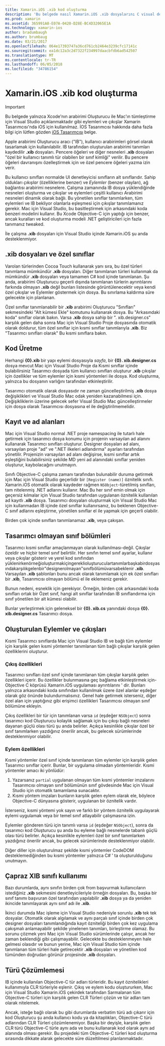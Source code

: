 ```yaml
---
title: Xamarin.iOS .xib kod oluşturma
description: 'Bu belgede nasıl Xamarin.iOS .xib dosyalarını C visual denetimlerini programlı olarak erişilebilir hale getirme #, eşlemek için kod oluşturur açıklanmaktadır.'
ms.prod: xamarin
ms.assetid: 365991A8-E07A-0420-D28E-BC4D32065E1A
ms.technology: xamarin-ios
author: bradumbaugh
ms.author: brumbaug
ms.date: 03/21/2017
ms.openlocfilehash: 064e17393747a36cd761cb2464e3239cfc17141c
ms.sourcegitcommit: ea1dc12a3c2d7322f234997daacbfdb6ad542507
ms.translationtype: MT
ms.contentlocale: tr-TR
ms.lasthandoff: 06/05/2018
ms.locfileid: "34786154"
---
```

# <a name="xib-code-generation-in-xamarinios"></a>Xamarin.iOS .xib kod oluşturma

> [!IMPORTANT]
>  Bu belgede yalnızca Xcode'nın arabirimi Oluşturucu ile Mac'ın tümleştirme için Visual Studio açıklanmaktadır gibi eylemleri ve çıkışlar Xamarin Tasarımcısı'nda iOS için kullanılmaz. İOS Tasarımcısı hakkında daha fazla bilgi için lütfen gözden [iOS Tasarımcısı](~/ios/user-interface/designer/index.md) belge.

Apple arabirimi Oluşturucu aracı ("IB"), kullanıcı arabirimleri görsel olarak tasarlamak için kullanılabilir. IB tarafından oluşturulan arabirimi tanımları kaydedilir **.xib** dosyaları. Pencere öğeleri ve diğer nesneleri **.xib** dosyaları "özel bir kullanıcı tanımlı tür olabilen bir sınıf kimliği" verilir. Bu pencere öğeleri davranışını özelleştirmek için ve özel pencere öğeleri yazma izin verir.

Bu kullanıcı sınıfları normalde UI denetleyicisi sınıfların alt sınıflarıdır. Sahip oldukları *çıkışlar* (özelliklerine benzer) ve *Eylemler* (benzer olayları), ağ bağlantısı arabirimi nesnelere. Çalışma zamanında IB dosya yüklendiğinde nesneleri oluşturma ve çıkışlar ve eylemleri çeşitli kullanıcı Arabirimi nesneleri dinamik olarak bağlı. Bu yönetilen sınıflar tanımlarken, tüm eylemleri ve IB bekliyor olanlarla eşleşmesi için çıkışlar tanımlamanız gerekir. Mac için Visual Studio, bu basitleştirmek için arkasındaki koda benzeri modelini kullanır. Bu Xcode Objective-C için yaptığı için benzer, ancak kuralları ve kod oluşturma modeli .NET geliştiricileri için fazla tanımanız tweaked.

İle çalışma **.xib** dosyaları için Visual Studio içinde Xamarin.iOS şu anda desteklenmiyor.

## <a name="xib-files-and-custom-classes"></a>.xib dosyaları ve özel sınıflar

Varolan türlerinden Cocoa Touch kullanarak yanı sıra, bu özel türleri tanımlama mümkündür **.xib** dosyaları. Diğer tanımlanan türleri kullanmak da mümkündür **.xib** dosyaları veya tamamen C# kod içinde tanımlanan. Şu anda, arabirimi Oluşturucu geçerli dışında tanımlanan türlerin ayrıntılarını farkında olmayan **.xib** değil bunları listesinde görüntülenecektir veya kendi özel çıkışlar ve Eylemler göstermek için dosya. Bu sınırlama kaldırma süre gelecekte için planlanan.

Özel sınıflar tanımlanabilir bir **.xib** arabirimi Oluşturucu "Sınıfları" sekmesindeki "Alt kümesi Ekle" komutunu kullanarak dosya. Bu "Arkasındaki koda" sınıflar olarak bakın. Varsa **.xib** dosya sahip bir ". xib.designer.cs" karşılık gelen daha sonra Mac için Visual Studio Proje dosyasında otomatik olarak doldurur, tüm özel sınıflar için kısmi sınıflar tanımlarıyla **.xib**. Biz "Tasarımcı sınıfları olarak" Bu kısmi sınıflara bakın.

## <a name="generating-code"></a>Kod Üretme

Herhangi  **{0}.xib** bir yapı eylemi dosyasıyla *sayfa*, bir  **{0}. xib.designer.cs** dosya mevcut Mac için Visual Studio Proje da Kısmi sınıflar içinde bulabilirsiniz Tasarımcı dosyada tüm kullanıcı sınıfları oluşturur **.xib** çıkışlar için özellikler ve tüm eylemler için kısmi yöntemleri ile dosya. Kod oluşturma, yalnızca bu dosyanın varlığını tarafından etkinleştirilir.

Tasarımcı otomatik olarak dosyasıdır ne zaman güncelleştirilmiş **.xib** dosya değişiklikleri ve Visual Studio Mac odak yeniden kazanabilmesi için. Değişikliklerin üzerine gelecek sefer Visual Studio Mac güncelleştirmeler için dosya olarak Tasarımcısı dosyasına el ile değiştirilmemelidir.

## <a name="registration-and-namespaces"></a>Kayıt ve ad alanları

Mac için Visual Studio normal .NET proje namespacing ile tutarlı hale getirmek için tasarımcı dosya konumu için projenin varsayılan ad alanını kullanarak Tasarımcı sınıfları oluşturur. Designer dosyaları ad alanı, varsayılan proje "ad" ve ".NET ilkeleri adlandırma" ayarları tarafından yönetilir. Projenizin varsayılan ad alanı değişirse, kısmi sınıflar artık eşleştiğini bulabilirsiniz şekilde MD yeni ad alanındaki sınıflar yeniden oluşturur, kaybolacağını unutmayın.

Sınıfı Objective-C çalışma zamanı tarafından bulunabilir duruma getirmek için Mac için Visual Studio geçerlidir bir `[Register (name)]` öznitelik sınıfı. Xamarin.iOS otomatik olarak kaydeder rağmen `NSObject`-türetilmiş sınıfları, tam nitelenmiş .NET adlarını kullanır. Mac Bu her sınıf emin olmak için geçersiz kılmalar için Visual Studio tarafından uygulanan öznitelik kullanılan ad kayıtlı **.xib** dosya. Tasarımcı dosyaları oluşturmak için Visual Studio Mac için kullanmadan IB içinde özel sınıflar kullanırsanız, bu beklenen Objective-C sınıf adlarını eşleştirme, yönetilen sınıflar el ile yapmak için geçerli olabilir.

Birden çok içinde sınıfları tanımlanamaz **.xib**, veya çakışan.

## <a name="non-designer-class-parts"></a>Tasarımcı olmayan sınıf bölümleri

Tasarımcı kısmi sınıflar amaçlanmayan olarak kullanılması-değil. Çıkışlar özeldir ve hiçbir temel sınıf belirtilir. Her sınıfın temel sınıf ayarlar, kullanır veya çıkışlar gösterir ve yerel kod sınıfından yüklenirkenörneğioluşturmakiçingereklioluşturuculartanımlarbaşkabirdosyasındakarşılıkgelenbir"designerolmayan"sınıfbölümüvarsabeklenir **.xib**. Varsayılan **.xib** şablonları bunu ancak olarak tanımlamak için ek özel sınıfları bir **.xib**, Tasarımcısı olmayan bölümü el ile eklemeniz gerekir.

Bunun nedeni, esneklik için gerekiyor. Örneğin, birden çok arkasındaki koda sınıfları ortak bir Özet sınıf, hangi alt sınıflar tarafından IB sınıflandırma için sınıf yönetilen bir alt kümesi olabilir.

Bunlar yerleştirmek için geleneksel bir  **{0}. xib.cs** yanındaki dosya  **{0}. xib.designer.cs** Tasarımcı dosya.

<a name="generated" />

## <a name="generated-actions-and-outlets"></a>Oluşturulan Eylemler ve çıkışları

Kısmi Tasarımcı sınıflarda Mac için Visual Studio IB ve bağlı tüm eylemler için karşılık gelen kısmi yöntemler tanımlanan tüm bağlı çıkışlar karşılık gelen özelliklerini oluşturur.

### <a name="outlet-properties"></a>Çıkış özellikleri

Tasarımcı sınıfları özel sınıf içinde tanımlanan tüm çıkışlar karşılık gelen özellikleri içerir. Bu özellikler bulunmasına geç bağlama etkinleştirmek için-Objective C köprüsü Xamarin.iOS uygulaması ayrıntılarını ' dir. Bunları yalnızca arkasındaki koda sınıfından kullanılmak üzere özel alanlar eşdeğer olarak göz önünde bulundurmalısınız. Genel hale getirmek isterseniz, diğer özel alan için yaptığınız gibi erişimci özellikleri Tasarımcısı olmayan sınıf bölümüne ekleyin.

Çıkış özellikleri bir tür için tanımlanan varsa `id` (eşdeğer `NSObject`) sonra tasarımcı kod Oluşturucu kolaylık sağlamak için bu çıkışı bağlı nesneleri dayanan güçlü olası türü şu anda belirler.
Açıkça kesinlikle çıkışlar özel bir sınıf tanımlarken yazdığınız önerilir ancak, bu gelecek sürümlerinde desteklenmiyor olabilir.

### <a name="action-properties"></a>Eylem özellikleri

Kısmi yöntemler özel sınıf içinde tanımlanan tüm eylemler için karşılık gelen Tasarımcı sınıflar içerir. Bunlar, bir uygulama olmadan yöntemleridir. Kısmi yöntemler amacı iki yönlüdür:

1.  Yazarsanız `partial` uygulanan olmayan tüm kısmi yöntemler imzalarını Tasarımcısı olmayan sınıf bölümünün sınıf gövdesinde Mac için Visual Studio için otomatik tamamlama sunacaktır.
2.  Kısmi yöntem imzaları bunların karşılık gelen eylem olarak ele, böylece Objective-C dünyasına gösterir, uygulanan bir öznitelik vardır.


İsterseniz, kısmi yöntemi yok sayın ve farklı bir yöntem öznitelik uygulayarak eylemi uygulamak veya bir temel sınıf atlayabilir çalışmasına izin.

Eylemler gönderen türü için tanımlı varsa `id` (eşdeğer `NSObject`), sonra da tasarımcı kod Oluşturucu şu anda bu eyleme bağlı nesnelerde tabanlı güçlü olası türü belirler. Açıkça kesinlikle eylemleri özel bir sınıf tanımlarken yazdığınız önerilir ancak, bu gelecek sürümlerinde desteklenmiyor olabilir.

Diğer diller için oluşturulmaz şekilde kısmi yöntemler CodeDOM desteklemediğinden bu kısmi yöntemler yalnızca C# ' ta oluşturulduğunu unutmayın.

## <a name="cross-xib-class-usage"></a>Çapraz XIB sınıfı kullanımı

Bazı durumlarda, aynı sınıfın birden çok from başvurmak kullanıcıların istediğiniz **.xib** sekmesini denetleyicileriyle örneğin dosyaları. Bu, başka bir sınıf tanımı başvuran özel tarafından yapılabilir **.xib** dosya ya da yeniden ikincide tanımlayarak aynı sınıf adı ile **.xib**.

İkinci durumda Mac işleme için Visual Studio nedeniyle sorunlu **.xib** tek tek dosyalar. Otomatik olarak algılamak ve aynı parçalı sınıf içinde birden çok designer dosyaları tanımlandığında kayıt özniteliği birden çok kez uygulama çakışmalı anlamayabilir şekilde yinelenen tanımları, birleştirme olamaz. Bu sorunu çözmek yeni Mac için Visual Studio sürümlerinde çalışır, ancak her zaman beklendiği gibi çalışmayabilir. Gelecekte bu desteklenmeyen hale gelmesi olasıdır ve bunun yerine, Mac için Visual Studio tüm içinde tanımlanan tüm türleri hale getirecektir **.xib** dosyaları ve yönetilen kod tümünden doğrudan görünür projesinde **.xib** dosyaları.

## <a name="type-resolution"></a>Türü Çözümlemesi

IB içinde kullanılan Objective-C tür adları türleridir. Bu kayıt öznitelikleri kullanımıyla CLR türleriyle eşlenir. Çıkış ve eylem kodu oluştururken, Mac için Visual Studio Xamarin.iOS çekirdek tarafından Sarmalanan tüm Objective-C türleri için karşılık gelen CLR Türleri çözün ve tür adları tam olarak nitelemek.

Ancak, isteğe bağlı olarak bu gibi durumlarda verbatim türü adı çıkarır için kod Oluşturucu şu anda kullanıcı kodu ya da kitaplıkları, Objective-C türü adlarından CLR Türleri çözümlenemiyor. Başka bir deyişle, karşılık gelen CLR türü Objective-C türle aynı ada ve bunu kullanarak kod olarak aynı ad alanında olması gerekir. Bu projedeki tüm Objective-C türleri kod oluşturma sırasında dikkate alarak gelecekte süre düzeltilmesi planlanmaktadır.
